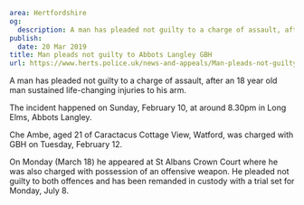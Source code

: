 ```yaml
area: Hertfordshire
og:
  description: A man has pleaded not guilty to a charge of assault, after an 18 year old man sustained life-changing injuries to his arm.
publish:
  date: 20 Mar 2019
title: Man pleads not guilty to Abbots Langley GBH
url: https://www.herts.police.uk/news-and-appeals/Man-pleads-not-guilty-to-Abbots-Langley-GBH-2776
```

A man has pleaded not guilty to a charge of assault, after an 18 year old man sustained life-changing injuries to his arm.

The incident happened on Sunday, February 10, at around 8.30pm in Long Elms, Abbots Langley.

Che Ambe, aged 21 of Caractacus Cottage View, Watford, was charged with GBH on Tuesday, February 12.

On Monday (March 18) he appeared at St Albans Crown Court where he was also charged with possession of an offensive weapon. He pleaded not guilty to both offences and has been remanded in custody with a trial set for Monday, July 8.
